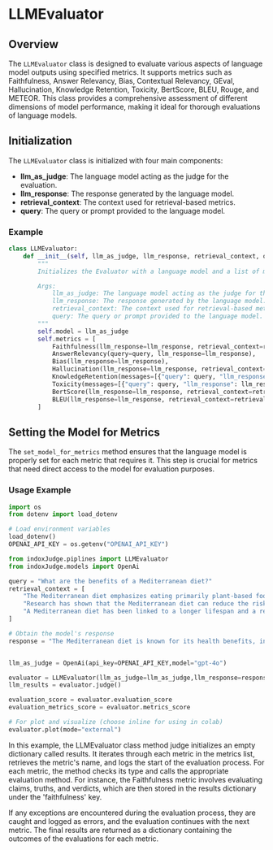 # LLMEvaluator

## Overview

The `LLMEvaluator` class is designed to evaluate various aspects of language model outputs using specified metrics. It supports metrics such as Faithfulness, Answer Relevancy, Bias, Contextual Relevancy, GEval, Hallucination, Knowledge Retention, Toxicity, BertScore, BLEU, Rouge, and METEOR. This class provides a comprehensive assessment of different dimensions of model performance, making it ideal for thorough evaluations of language models.

## Initialization

The `LLMEvaluator` class is initialized with four main components:

- **llm_as_judge**: The language model acting as the judge for the evaluation.
- **llm_response**: The response generated by the language model.
- **retrieval_context**: The context used for retrieval-based metrics.
- **query**: The query or prompt provided to the language model.

### Example

```python
class LLMEvaluator:
    def __init__(self, llm_as_judge, llm_response, retrieval_context, query):
        """
        Initializes the Evaluator with a language model and a list of metrics.

        Args:
            llm_as_judge: The language model acting as the judge for the evaluation.
            llm_response: The response generated by the language model.
            retrieval_context: The context used for retrieval-based metrics.
            query: The query or prompt provided to the language model.
        """
        self.model = llm_as_judge
        self.metrics = [
            Faithfulness(llm_response=llm_response, retrieval_context=retrieval_context),
            AnswerRelevancy(query=query, llm_response=llm_response),
            Bias(llm_response=llm_response),
            Hallucination(llm_response=llm_response, retrieval_context=retrieval_context),
            KnowledgeRetention(messages=[{"query": query, "llm_response": llm_response}]),
            Toxicity(messages=[{"query": query, "llm_response": llm_response}]),
            BertScore(llm_response=llm_response, retrieval_context=retrieval_context),
            BLEU(llm_response=llm_response, retrieval_context=retrieval_context),
        ]
```

## Setting the Model for Metrics

The `set_model_for_metrics` method ensures that the language model is properly set for each metric that requires it. This step is crucial for metrics that need direct access to the model for evaluation purposes.

### Usage Example

```python
import os
from dotenv import load_dotenv

# Load environment variables
load_dotenv()
OPENAI_API_KEY = os.getenv("OPENAI_API_KEY")

from indoxJudge.piplines import LLMEvaluator
from indoxJudge.models import OpenAi

query = "What are the benefits of a Mediterranean diet?"
retrieval_context = [
    "The Mediterranean diet emphasizes eating primarily plant-based foods, such as fruits and vegetables, whole grains, legumes, and nuts. It also includes moderate amounts of fish and poultry, and low consumption of red meat. Olive oil is the main source of fat, providing monounsaturated fats which are beneficial for heart health.",
    "Research has shown that the Mediterranean diet can reduce the risk of heart disease, stroke, and type 2 diabetes. It is also associated with improved cognitive function and a lower risk of Alzheimer's disease. The diet's high content of fiber, antioxidants, and healthy fats contributes to its numerous health benefits.",
    "A Mediterranean diet has been linked to a longer lifespan and a reduced risk of chronic diseases. It promotes healthy aging and weight management due to its emphasis on whole, unprocessed foods and balanced nutrition."
]

# Obtain the model's response
response = "The Mediterranean diet is known for its health benefits, including reducing the risk of heart disease, stroke, and diabetes. It encourages the consumption of fruits, vegetables, whole grains, nuts, and olive oil, while limiting red meat. Additionally, this diet has been associated with better cognitive function and a reduced risk of Alzheimer's disease, promoting longevity and overall well-being."


llm_as_judge = OpenAi(api_key=OPENAI_API_KEY,model="gpt-4o")

evaluator = LLMEvaluator(llm_as_judge=llm_as_judge,llm_response=response,retrieval_context=retrieval_context,query=query)
llm_results = evaluator.judge()

evaluation_score = evaluator.evaluation_score
evaluation_metrics_score = evaluator.metrics_score

# For plot and visualize (choose inline for using in colab)
evaluator.plot(mode="external")
```

In this example, the LLMEvaluator class method judge initializes an empty dictionary called results. It iterates through each metric in the metrics list, retrieves the metric's name, and logs the start of the evaluation process. For each metric, the method checks its type and calls the appropriate evaluation method. For instance, the Faithfulness metric involves evaluating claims, truths, and verdicts, which are then stored in the results dictionary under the 'faithfulness' key.

If any exceptions are encountered during the evaluation process, they are caught and logged as errors, and the evaluation continues with the next metric. The final results are returned as a dictionary containing the outcomes of the evaluations for each metric.